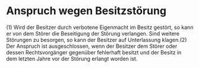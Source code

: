 # Anspruch wegen Besitzstörung

(1) Wird der Besitzer durch verbotene Eigenmacht im Besitz gestört, so kann er von dem Störer die Beseitigung der Störung verlangen. Sind weitere Störungen zu besorgen, so kann der Besitzer auf Unterlassung klagen.(2) Der Anspruch ist ausgeschlossen, wenn der Besitzer dem Störer oder dessen Rechtsvorgänger gegenüber fehlerhaft besitzt und der Besitz in dem letzten Jahre vor der Störung erlangt worden ist. 

